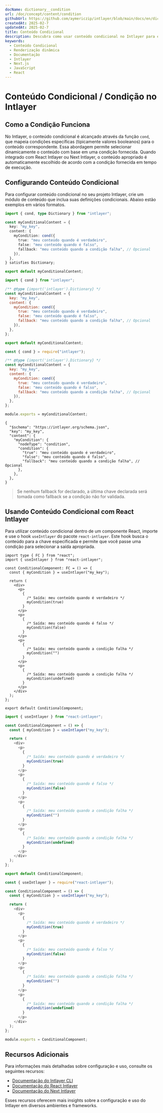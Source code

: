 ```yaml
---
docName: dictionary__condition
url: /doc/concept/content/condition
githubUrl: https://github.com/aymericzip/intlayer/blob/main/docs/en/dictionary/condition.md
createdAt: 2025-02-7
updatedAt: 2025-02-7
title: Conteúdo Condicional
description: Descubra como usar conteúdo condicional no Intlayer para exibir dinamicamente conteúdo baseado em condições específicas. Siga esta documentação para implementar condições de forma eficiente no seu projeto.
keywords:
  - Conteúdo Condicional
  - Renderização dinâmica
  - Documentação
  - Intlayer
  - Next.js
  - JavaScript
  - React
---
```


# Conteúdo Condicional / Condição no Intlayer

## Como a Condição Funciona

No Intlayer, o conteúdo condicional é alcançado através da função `cond`, que mapeia condições específicas (tipicamente valores booleanos) para o conteúdo correspondente. Essa abordagem permite selecionar dinamicamente o conteúdo com base em uma condição fornecida. Quando integrado com React Intlayer ou Next Intlayer, o conteúdo apropriado é automaticamente escolhido de acordo com a condição fornecida em tempo de execução.

## Configurando Conteúdo Condicional

Para configurar conteúdo condicional no seu projeto Intlayer, crie um módulo de conteúdo que inclua suas definições condicionais. Abaixo estão exemplos em vários formatos.

```typescript fileName="**/*.content.ts" contentDeclarationFormat="typescript"
import { cond, type Dictionary } from "intlayer";

const myConditionalContent = {
  key: "my_key",
  content: {
    myCondition: cond({
      true: "meu conteúdo quando é verdadeiro",
      false: "meu conteúdo quando é falso",
      fallback: "meu conteúdo quando a condição falha", // Opcional
    }),
  },
} satisfies Dictionary;

export default myConditionalContent;
```

```javascript fileName="**/*.content.mjs" contentDeclarationFormat="esm"
import { cond } from "intlayer";

/** @type {import('intlayer').Dictionary} */
const myConditionalContent = {
  key: "my_key",
  content: {
    myCondition: cond({
      true: "meu conteúdo quando é verdadeiro",
      false: "meu conteúdo quando é falso",
      fallback: "meu conteúdo quando a condição falha", // Opcional
    }),
  },
};

export default myConditionalContent;
```

```javascript fileName="**/*.content.cjs" contentDeclarationFormat="commonjs"
const { cond } = require("intlayer");

/** @type {import('intlayer').Dictionary} */
const myConditionalContent = {
  key: "my_key",
  content: {
    myCondition: cond({
      true: "meu conteúdo quando é verdadeiro",
      false: "meu conteúdo quando é falso",
      fallback: "meu conteúdo quando a condição falha", // Opcional
    }),
  },
};

module.exports = myConditionalContent;
```

```json5 fileName="**/*.content.json" contentDeclarationFormat="json"
{
  "$schema": "https://intlayer.org/schema.json",
  "key": "my_key",
  "content": {
    "myCondition": {
      "nodeType": "condition",
      "condition": {
        "true": "meu conteúdo quando é verdadeiro",
        "false": "meu conteúdo quando é falso",
        "fallback": "meu conteúdo quando a condição falha", // Opcional
      },
    },
  },
}
```

> Se nenhum fallback for declarado, a última chave declarada será tomada como fallback se a condição não for validada.

## Usando Conteúdo Condicional com React Intlayer

Para utilizar conteúdo condicional dentro de um componente React, importe e use o hook `useIntlayer` do pacote `react-intlayer`. Este hook busca o conteúdo para a chave especificada e permite que você passe uma condição para selecionar a saída apropriada.

```tsx fileName="**/*.tsx" codeFormat="typescript"
import type { FC } from "react";
import { useIntlayer } from "react-intlayer";

const ConditionalComponent: FC = () => {
  const { myCondition } = useIntlayer("my_key");

  return (
    <div>
      <p>
        {
          /* Saída: meu conteúdo quando é verdadeiro */
          myCondition(true)
        }
      </p>
      <p>
        {
          /* Saída: meu conteúdo quando é falso */
          myCondition(false)
        }
      </p>
      <p>
        {
          /* Saída: meu conteúdo quando a condição falha */
          myCondition("")
        }
      </p>
      <p>
        {
          /* Saída: meu conteúdo quando a condição falha */
          myCondition(undefined)
        }
      </p>
    </div>
  );
};

export default ConditionalComponent;
```

```javascript fileName="**/*.mjx" codeFormat="esm"
import { useIntlayer } from "react-intlayer";

const ConditionalComponent = () => {
  const { myCondition } = useIntlayer("my_key");

  return (
    <div>
      <p>
        {
          /* Saída: meu conteúdo quando é verdadeiro */
          myCondition(true)
        }
      </p>
      <p>
        {
          /* Saída: meu conteúdo quando é falso */
          myCondition(false)
        }
      </p>
      <p>
        {
          /* Saída: meu conteúdo quando a condição falha */
          myCondition("")
        }
      </p>
      <p>
        {
          /* Saída: meu conteúdo quando a condição falha */
          myCondition(undefined)
        }
      </p>
    </div>
  );
};

export default ConditionalComponent;
```

```javascript fileName="**/*.cjs" codeFormat="commonjs"
const { useIntlayer } = require("react-intlayer");

const ConditionalComponent = () => {
  const { myCondition } = useIntlayer("my_key");

  return (
    <div>
      <p>
        {
          /* Saída: meu conteúdo quando é verdadeiro */
          myCondition(true)
        }
      </p>
      <p>
        {
          /* Saída: meu conteúdo quando é falso */
          myCondition(false)
        }
      </p>
      <p>
        {
          /* Saída: meu conteúdo quando a condição falha */
          myCondition("")
        }
      </p>
      <p>
        {
          /* Saída: meu conteúdo quando a condição falha */
          myCondition(undefined)
        }
      </p>
    </div>
  );
};

module.exports = ConditionalComponent;
```

## Recursos Adicionais

Para informações mais detalhadas sobre configuração e uso, consulte os seguintes recursos:

- [Documentação do Intlayer CLI](https://github.com/aymericzip/intlayer/blob/main/docs/pt/intlayer_cli.md)
- [Documentação do React Intlayer](https://github.com/aymericzip/intlayer/blob/main/docs/pt/intlayer_with_create_react_app.md)
- [Documentação do Next Intlayer](https://github.com/aymericzip/intlayer/blob/main/docs/pt/intlayer_with_nextjs_15.md)

Esses recursos oferecem mais insights sobre a configuração e uso do Intlayer em diversos ambientes e frameworks.
